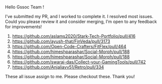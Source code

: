 Hello Gssoc Team ! 

I've submitted my PR, and I worked to complete it. I resolved most issues. Could you please review it and consider merging, I’m open to any feedback for improvements!

1. https://github.com/aslams2020/Stark-Tech-Portfolio/pull/416
2. https://github.com/ayush-that/FinVeda/pull/3173
3. https://github.com/Open-Code-Crafters/FitFlex/pull/464
4. https://github.com/himeshparashar/Social-Morph/pull/188
5. https://github.com/himeshparashar/Social-Morph/pull/188
6. https://github.com/swaraj-das/Collect-your-GamingTools/pull/742
7. https://github.com/Anjaliavv51/Retro/pull/334

These all issue assign to me.
Please checkout these.
Thank you!